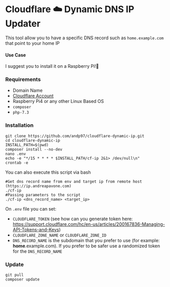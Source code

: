 # Cloudflare ☁️ Dynamic DNS IP Updater

This tool allow you to have a specific DNS record such as `home.example.com` that point to your home IP


#### Use Case
I suggest you to install it on a Raspberry Pi!🍓

### Requirements

- Domain Name
- [Cloudflare Account](https://www.cloudflare.com/) 
- Raspberry Pi4 or any other Linux Based OS
- `composer`
- `php-7.3`

### Installation
```
git clone https://github.com/andp97/cloudflare-dynamic-ip.git
cd cloudflare-dynamic-ip
INSTALL_PATH=$(pwd)
composer install --no-dev
nano .env
echo -e "*/15 * * * * $INSTALL_PATH/cf-ip 2&1> /dev/null\n"
crontab -e
```

You can also execute this script via bash
```
#Get dns record name from env and target ip from remote host (https://ip.andreapavone.com) 
./cf-ip
#Passing parameters to the script
./cf-ip <dns_record_name> <target_ip>
```

On `.env` file you can set:
- `CLOUDFLARE_TOKEN` (see how can you generate token here: https://support.cloudflare.com/hc/en-us/articles/200167836-Managing-API-Tokens-and-Keys)
- `CLOUDFLARE_ZONE_NAME` or `CLOUDFLARE_ZONE_ID`
- `DNS_RECORD_NAME` is the subdomain that you prefer to use (for example: **home**.example.com). If you prefer to be safer use a randomized token for the `DNS_RECORD_NAME`


### Update
```
git pull
composer update
```

